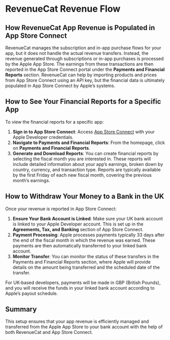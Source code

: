 # RevenueCat Revenue Flow

## How RevenueCat App Revenue is Populated in App Store Connect
RevenueCat manages the subscription and in-app purchase flows for your app, but it does not handle the actual revenue transfers. Instead, the revenue generated through subscriptions or in-app purchases is processed by the Apple App Store. The earnings from these transactions are then reported in the App Store Connect portal under the **Payments and Financial Reports** section. RevenueCat can help by importing products and prices from App Store Connect using an API key, but the financial data is ultimately populated in App Store Connect by Apple’s systems.

## How to See Your Financial Reports for a Specific App
To view the financial reports for a specific app:

1. **Sign in to App Store Connect**: Access [App Store Connect](https://appstoreconnect.apple.com) with your Apple Developer credentials.
2. **Navigate to Payments and Financial Reports**: From the homepage, click on **Payments and Financial Reports**.
3. **Generate and Download Reports**: You can create financial reports by selecting the fiscal month you are interested in. These reports will include detailed information about your app’s earnings, broken down by country, currency, and transaction type. Reports are typically available by the first Friday of each new fiscal month, covering the previous month’s earnings.

## How to Withdraw Your Money to a Bank in the UK
Once your revenue is reported in App Store Connect:

1. **Ensure Your Bank Account is Linked**: Make sure your UK bank account is linked to your Apple Developer account. This is set up in the **Agreements, Tax, and Banking** section of App Store Connect.
2. **Payment Processing**: Apple processes payments typically 33 days after the end of the fiscal month in which the revenue was earned. These payments are then automatically transferred to your linked bank account.
3. **Monitor Transfer**: You can monitor the status of these transfers in the Payments and Financial Reports section, where Apple will provide details on the amount being transferred and the scheduled date of the transfer.

For UK-based developers, payments will be made in GBP (British Pounds), and you will receive the funds in your linked bank account according to Apple’s payout schedule. 

## Summary
This setup ensures that your app revenue is efficiently managed and transferred from the Apple App Store to your bank account with the help of both RevenueCat and App Store Connect.
